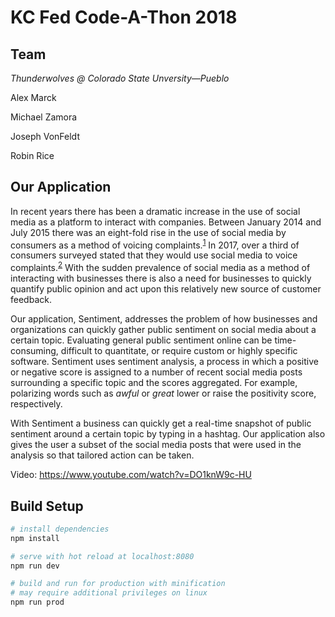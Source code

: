 # KC Fed Code-A-Thon 2018

## Team

_Thunderwolves @ Colorado State Unversity—Pueblo_

Alex Marck

Michael Zamora

Joseph VonFeldt

Robin Rice

## Our Application

In recent years there has been a dramatic increase in the use of social media as a platform to interact with 
companies. Between January 2014 and July 2015 there was an eight-fold rise in the use of social media by consumers
as a method of voicing complaints.<sup>[1](https://www.instituteofcustomerservice.com/media-centre/press-releases/article/customer-complaints-see-8-fold-rise-on-social-media-1)</sup>
In 2017, over a third of consumers surveyed stated that they would use social media to voice complaints.<sup>[2](http://digitalmarketingmagazine.co.uk/social-media-marketing/complaining-consumers-target-retailers-through-social-media/4689)</sup>
With the sudden prevalence of social media as a method of interacting with businesses there is also a need for businesses to
quickly quantify public opinion and act upon this relatively new source of customer feedback.

Our application, Sentiment, addresses the problem of how businesses and organizations can quickly gather public sentiment
on social media about a certain topic. Evaluating general public sentiment online can be time-consuming, difficult to quantitate, or require custom
or highly specific software. Sentiment uses sentiment analysis, a process in which a positive or negative score is assigned to a number of recent
social media posts surrounding a specific topic and the scores aggregated. For example, polarizing words such as _awful_ or _great_
lower or raise the positivity score, respectively.

With Sentiment a business can quickly get a real-time snapshot of
public sentiment around a certain topic by typing in a hashtag. Our application also
gives the user a subset of the social media posts that were used in the analysis so that tailored action can be taken.

Video: https://www.youtube.com/watch?v=DO1knW9c-HU

## Build Setup

``` bash
# install dependencies
npm install

# serve with hot reload at localhost:8080
npm run dev

# build and run for production with minification
# may require additional privileges on linux
npm run prod
```
